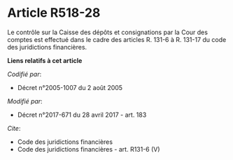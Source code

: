 # Article R518-28

Le contrôle sur la Caisse des dépôts et consignations par la Cour des comptes est effectué dans le cadre des articles R.
131-6 à R. 131-17 du code des juridictions financières.

**Liens relatifs à cet article**

_Codifié par_:

  - Décret n°2005-1007 du 2 août 2005

_Modifié par_:

  - Décret n°2017-671 du 28 avril 2017 - art. 183

_Cite_:

  - Code des juridictions financières
  - Code des juridictions financières - art. R131-6 (V)
